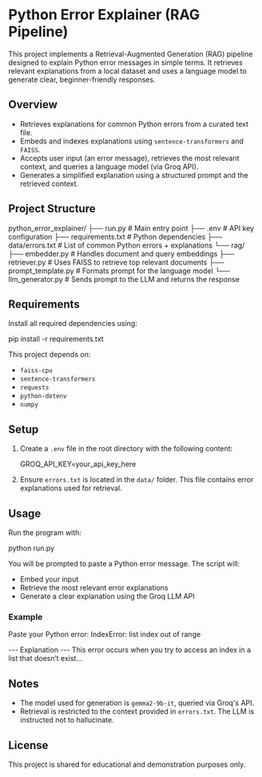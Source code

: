 # Python Error Explainer (RAG Pipeline)

This project implements a Retrieval-Augmented Generation (RAG) pipeline designed to explain Python error messages in simple terms. It retrieves relevant explanations from a local dataset and uses a language model to generate clear, beginner-friendly responses.

## Overview

- Retrieves explanations for common Python errors from a curated text file.
- Embeds and indexes explanations using `sentence-transformers` and `FAISS`.
- Accepts user input (an error message), retrieves the most relevant context, and queries a language model (via Groq API).
- Generates a simplified explanation using a structured prompt and the retrieved context.

## Project Structure

python\_error\_explainer/
├── run.py                      # Main entry point
├── .env                        # API key configuration
├── requirements.txt            # Python dependencies
├── data/errors.txt             # List of common Python errors + explanations
└── rag/
    ├── embedder.py             # Handles document and query embeddings
    ├── retriever.py            # Uses FAISS to retrieve top relevant documents
    ├── prompt\_template.py      # Formats prompt for the language model
    └── llm\_generator.py        # Sends prompt to the LLM and returns the response


## Requirements

Install all required dependencies using:

pip install -r requirements.txt

This project depends on:

* `faiss-cpu`
* `sentence-transformers`
* `requests`
* `python-dotenv`
* `numpy`

## Setup

1. Create a `.env` file in the root directory with the following content:

   GROQ_API_KEY=your_api_key_here


2. Ensure `errors.txt` is located in the `data/` folder. This file contains error explanations used for retrieval.

## Usage

Run the program with:

python run.py

You will be prompted to paste a Python error message. The script will:

* Embed your input
* Retrieve the most relevant error explanations
* Generate a clear explanation using the Groq LLM API

### Example

Paste your Python error: IndexError: list index out of range

--- Explanation ---
This error occurs when you try to access an index in a list that doesn’t exist...

## Notes

* The model used for generation is `gemma2-9b-it`, queried via Groq's API.
* Retrieval is restricted to the context provided in `errors.txt`. The LLM is instructed not to hallucinate.

## License

This project is shared for educational and demonstration purposes only.


